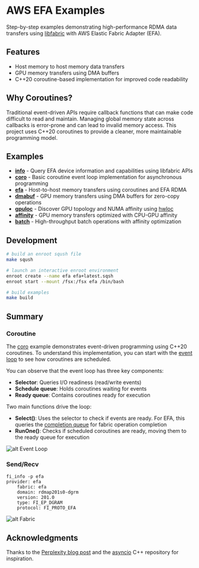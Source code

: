 # AWS EFA Examples

Step-by-step examples demonstrating high-performance RDMA data transfers using [libfabric](https://github.com/ofiwg/libfabric) with AWS Elastic Fabric Adapter (EFA).

## Features

- Host memory to host memory data transfers
- GPU memory transfers using DMA buffers
- C++20 coroutine-based implementation for improved code readability

## Why Coroutines?

Traditional event-driven APIs require callback functions that can make code
difficult to read and maintain. Managing global memory state across callbacks
is error-prone and can lead to invalid memory access. This project uses C++20
coroutines to provide a cleaner, more maintainable programming model.

## Examples

* **[info](src/info)** - Query EFA device information and capabilities using libfabric APIs
* **[coro](src/coro)** - Basic coroutine event loop implementation for asynchronous programming
* **[efa](src/efa)** - Host-to-host memory transfers using coroutines and EFA RDMA
* **[dmabuf](src/dmabuf)** - GPU memory transfers using DMA buffers for zero-copy operations
* **[gpuloc](src/gpuloc)** - Discover GPU topology and NUMA affinity using [hwloc](https://github.com/open-mpi/hwloc)
* **[affinity](src/affinity)** - GPU memory transfers optimized with CPU-GPU affinity
* **[batch](src/batch)** - High-throughput batch operations with affinity optimization

## Development

```bash
# build an enroot sqush file
make sqush

# launch an interactive enroot environment
enroot create --name efa efa+latest.sqsh
enroot start --mount /fsx:/fsx efa /bin/bash

# build examples
make build
```

## Summary

### Coroutine

The [coro](src/coro) example demonstrates event-driven programming using C++20 coroutines.
To understand this implementation, you can start with the [event loop](src/coro/include/coro.h)
to see how coroutines are scheduled.

You can observe that the event loop has three key components:
- **Selector**: Queries I/O readiness (read/write events)
- **Schedule queue**: Holds coroutines waiting for events
- **Ready queue**: Contains coroutines ready for execution

Two main functions drive the loop:
- **Select()**: Uses the selector to check if events are ready. For EFA, this queries the [completion queue](https://github.com/ofiwg/libfabric/blob/7d60749967a425fff75dd36df03757ab871b0b4e/man/fi_cq.3.md) for fabric operation completion
- **RunOne()**: Checks if scheduled coroutines are ready, moving them to the ready queue for execution

![alt Event Loop](imgs/io.png)

### Send/Recv


```
fi_info -p efa
provider: efa
    fabric: efa
    domain: rdmap201s0-dgrm
    version: 201.0
    type: FI_EP_DGRAM
    protocol: FI_PROTO_EFA
```

![alt Fabric](imgs/fabric.png)


## Acknowledgments

Thanks to the [Perplexity blog post](https://www.perplexity.ai/hub/blog/high-performance-gpu-memory-transfer-on-aws) and the [asyncio](https://github.com/netcan/asyncio) C++ repository for inspiration.
